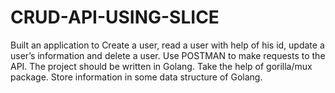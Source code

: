 # CRUD-API-USING-SLICE
Built an application to Create a user, read a user with help of his id, update a user’s information and delete a user. Use POSTMAN to make requests to the  API. The project should be written in Golang. Take the help of gorilla/mux package. Store information in some data structure of Golang. 
